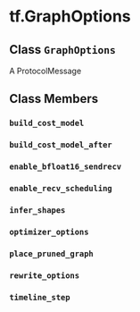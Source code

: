 <div itemscope itemtype="http://developers.google.com/ReferenceObject">
<meta itemprop="name" content="tf.GraphOptions" />
<meta itemprop="path" content="Stable" />
<meta itemprop="property" content="build_cost_model"/>
<meta itemprop="property" content="build_cost_model_after"/>
<meta itemprop="property" content="enable_bfloat16_sendrecv"/>
<meta itemprop="property" content="enable_recv_scheduling"/>
<meta itemprop="property" content="infer_shapes"/>
<meta itemprop="property" content="optimizer_options"/>
<meta itemprop="property" content="place_pruned_graph"/>
<meta itemprop="property" content="rewrite_options"/>
<meta itemprop="property" content="timeline_step"/>
</div>

# tf.GraphOptions

## Class `GraphOptions`



A ProtocolMessage

## Class Members

<h3 id="build_cost_model"><code>build_cost_model</code></h3>

<h3 id="build_cost_model_after"><code>build_cost_model_after</code></h3>

<h3 id="enable_bfloat16_sendrecv"><code>enable_bfloat16_sendrecv</code></h3>

<h3 id="enable_recv_scheduling"><code>enable_recv_scheduling</code></h3>

<h3 id="infer_shapes"><code>infer_shapes</code></h3>

<h3 id="optimizer_options"><code>optimizer_options</code></h3>

<h3 id="place_pruned_graph"><code>place_pruned_graph</code></h3>

<h3 id="rewrite_options"><code>rewrite_options</code></h3>

<h3 id="timeline_step"><code>timeline_step</code></h3>

